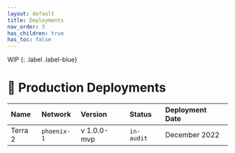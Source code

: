 ```yaml
---
layout: default
title: Deployments
nav_order: 3
has_children: true
has_toc: false
---
```


WIP
{: .label .label-blue}

# 🫶  Production Deployments



| Name        | Network          | Version | Status | Deployment Date |
|:-------------|:------------------|:----|:----|:------|
| Terra 2           | `phoenix-1` | v 1.0.0-mvp | `in-audit` | December 2022  |
